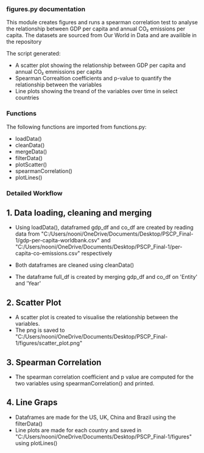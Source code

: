 ### figures.py documentation

This module creates figures and runs a spearman correlation test to analyse the relationship between GDP per capita and annual CO₂ emissions per capita. The datasets are sourced from Our World in Data and are availible in the repository

The script generated:

- A scatter plot showing the relationship between GDP per capita and annual CO₂ emmissions per capita
- Spearman Correaltion coefficients and p-value to quantify the relationship between the variables
- Line plots showing the treand of the variables over time in select countries

### Functions

The following functions are imported from functions.py:

- loadData()
- cleanData()
- mergeData()
- filterData()
- plotScatter()
- spearmanCorrelation()
- plotLines()

### Detailed Workflow

## 1. Data loading, cleaning and merging

- Using loadData(), dataframed gdp_df and co_df are created by reading data from "C:/Users/nooni/OneDrive/Documents/Desktop/PSCP_Final-1/gdp-per-capita-worldbank.csv" and "C:/Users/nooni/OneDrive/Documents/Desktop/PSCP_Final-1/per-capita-co-emissions.csv" respectively

- Both dataframes are cleaned using cleanData()

- The dataframe full_df is created by merging gdp_df and co_df on 'Entity' and 'Year'

## 2. Scatter Plot

- A scatter plot is created to visualise the relationship between the variables.
- The png is saved to "C:/Users/nooni/OneDrive/Documents/Desktop/PSCP_Final-1/figures/scatter_plot.png"

## 3. Spearman Correlation

- The spearman correlation coefficient and p value are computed for the two variables using spearmanCorrelation() and printed.

## 4. Line Graps

- Dataframes are made for the US, UK, China and Brazil using the filterData()
- Line plots are made for each country and saved in "C:/Users/nooni/OneDrive/Documents/Desktop/PSCP_Final-1/figures" using plotLines()
